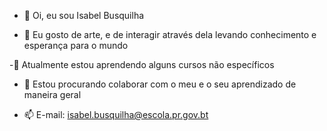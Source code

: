 - 👋 Oi, eu sou Isabel Busquilha 

- 👀 Eu gosto de arte, e de interagir através dela levando conhecimento e esperança para o mundo

-🌱 Atualmente estou aprendendo alguns cursos não específicos 

- 💞️ Estou procurando colaborar com o meu e o seu aprendizado de maneira geral 

- 📫 E-mail: isabel.busquilha@escola.pr.gov.bt

<!---
isabelbusquilha/isabelbusquilha is a ✨ special ✨ repository because its `README.md` (this file) appears on your GitHub profile.
You can click the Preview link to take a look at your changes.
--->
